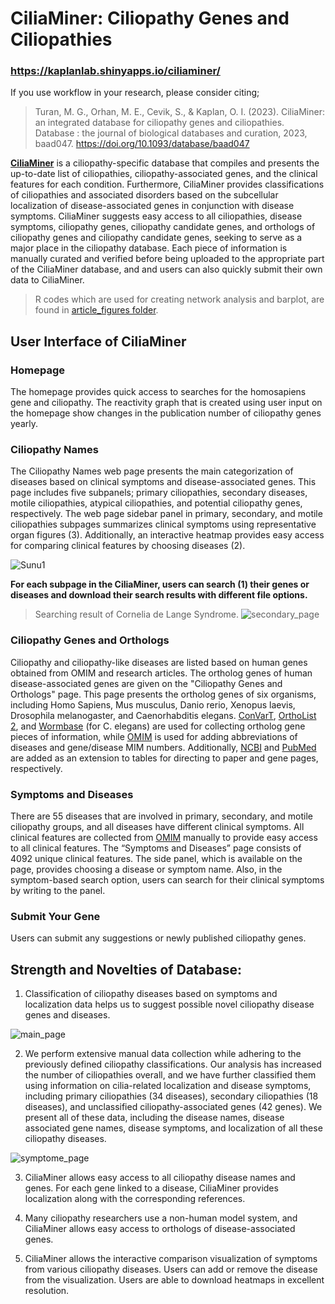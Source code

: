 
# CiliaMiner: Ciliopathy Genes and Ciliopathies
### https://kaplanlab.shinyapps.io/ciliaminer/

If you use workflow in your research, please consider citing;
> Turan, M. G., Orhan, M. E., Cevik, S., & Kaplan, O. I. (2023). CiliaMiner: an integrated database for ciliopathy genes and ciliopathies. Database : the journal of biological databases and curation, 2023, baad047. https://doi.org/10.1093/database/baad047

[**CiliaMiner**](https://kaplanlab.shinyapps.io/ciliaminer/) is a ciliopathy-specific database that compiles and presents the up-to-date list of ciliopathies, ciliopathy-associated genes, and the clinical features for each condition. Furthermore, CiliaMiner provides classifications of ciliopathies and associated disorders based on the subcellular localization of disease-associated genes in conjunction with disease symptoms. CiliaMiner suggests easy access to all ciliopathies, disease symptoms, ciliopathy genes, ciliopathy candidate genes, and orthologs of ciliopathy genes and ciliopathy candidate genes, seeking to serve as a major place in the ciliopathy database. Each piece of information is manually curated and verified before being uploaded to the appropriate part of the CiliaMiner database, and and users can also quickly submit their own data to CiliaMiner.

> R codes which are used for creating network analysis and barplot, are found in [article_figures folder](https://github.com/thekaplanlab/CiliaMiner/tree/main/article_figures). 

## User Interface of CiliaMiner

### Homepage

The homepage provides quick access to searches for the homosapiens gene and ciliopathy. The reactivity graph that is created using user input on the homepage show changes in the publication number of ciliopathy genes yearly.

### Ciliopathy Names

The Ciliopathy Names web page presents the main categorization of diseases based on clinical symptoms and disease-associated genes. This page includes five subpanels; primary ciliopathies, secondary diseases, motile ciliopathies, atypical ciliopathies, and potential ciliopathy genes, respectively. The web page sidebar panel in primary, secondary, and motile ciliopathies subpages summarizes clinical symptoms using representative organ figures (3). Additionally, an interactive heatmap provides easy access for comparing clinical features by choosing diseases (2). 

![Sunu1](https://user-images.githubusercontent.com/66166710/204107017-de9dd977-8a59-4b59-9481-8668b43c2025.jpg)

**For each subpage in the CiliaMiner, users can search (1) their genes or diseases and download their search results with different file options.**
>Searching result of Cornelia de Lange Syndrome.
![secondary_page](https://user-images.githubusercontent.com/66166710/204107041-a76f5725-708e-4ba7-a1bb-e7b6294dbaf8.png)

### Ciliopathy Genes and Orthologs

Ciliopathy and ciliopathy-like diseases are listed based on human genes obtained from OMIM and research articles. The ortholog genes of human disease-associated genes are given on the "Ciliopathy Genes and Orthologs" page. This page presents the ortholog genes of six organisms, including Homo Sapiens, Mus musculus, Danio rerio, Xenopus laevis, Drosophila melanogaster, and Caenorhabditis elegans. [ConVarT](https://convart.org/), [OrthoList 2](http://ortholist.shaye-lab.org/), and [Wormbase](https://wormbase.org/) (for C. elegans) are used for collecting ortholog gene pieces of information, while [OMIM](https://www.omim.org/) is used for adding abbreviations of diseases and gene/disease MIM numbers. Additionally, [NCBI](https://www.ncbi.nlm.nih.gov/gene/) and [PubMed](https://pubmed.ncbi.nlm.nih.gov/) are added as an extension to tables for directing to paper and gene pages, respectively.

### Symptoms and Diseases

There are 55 diseases that are involved in primary, secondary, and motile ciliopathy groups, and all diseases have different clinical symptoms. All clinical features are collected from [OMIM](https://www.omim.org/) manually to provide easy access to all clinical features. The “Symptoms and Diseases” page consists of 4092 unique clinical features. The side panel, which is available on the page, provides choosing a disease or symptom name. Also, in the symptom-based search option, users can search for their clinical symptoms by writing to the panel.

### Submit Your Gene

Users can submit any suggestions or newly published ciliopathy genes.

##  Strength and Novelties of Database:

1. Classification of ciliopathy diseases based on symptoms and localization data helps us to suggest possible novel ciliopathy disease genes and diseases. 

![main_page](https://user-images.githubusercontent.com/66166710/204104792-fff2ea35-fcd8-41bf-a41b-51c2a719019c.PNG)

2.  We perform extensive manual data collection while adhering to the previously defined ciliopathy classifications. Our analysis has increased the number of ciliopathies overall, and we have further classified them using information on cilia-related localization and disease symptoms, including primary ciliopathies (34 diseases), secondary ciliopathies (18 diseases), and unclassified ciliopathy-associated genes (42 genes). We present all of these data, including the disease names, disease associated gene names, disease symptoms, and localization of all these ciliopathy diseases.

![symptome_page](https://user-images.githubusercontent.com/66166710/204104681-829ec179-1961-4ec1-a5e0-940e59293451.PNG)

3. CiliaMiner allows easy access to all ciliopathy disease names and genes. For each gene linked to a disease, CiliaMiner provides localization along with the corresponding references.

4. Many ciliopathy researchers use a non-human model system, and CiliaMiner allows easy access to orthologs of disease-associated genes.

5. CiliaMiner allows the interactive comparison visualization of symptoms from various ciliopathy diseases. Users can add or remove the disease from the visualization. Users are able to download heatmaps in excellent resolution. 






